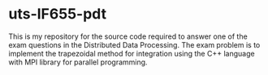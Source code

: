 # uts-IF655-pdt
This is my repository for the source code required to answer one of the exam questions in the Distributed Data Processing.
The exam problem is to implement the trapezoidal method for integration using the C++ language with MPI library for parallel programming.
